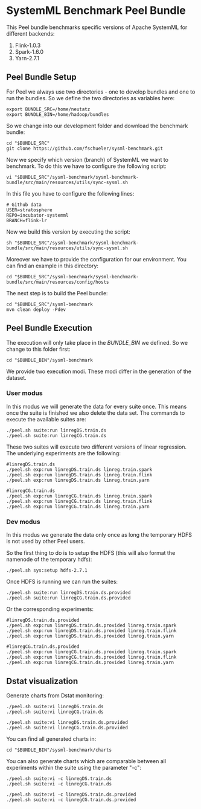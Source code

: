 # SystemML Benchmark Peel Bundle

This Peel bundle benchmarks specific versions of Apache SystemML for different backends: 
1. Flink-1.0.3
2. Spark-1.6.0
3. Yarn-2.7.1

## Peel Bundle Setup
For Peel we always use two directories - one to develop bundles and one to run the bundles. 
So we define the two directories as variables here:

```
export BUNDLE_SRC=/home/neutatz
export BUNDLE_BIN=/home/hadoop/bundles
```

So we change into our development folder and download the benchmark bundle:

```
cd "$BUNDLE_SRC"
git clone https://github.com/fschueler/sysml-benchmark.git
```

Now we specify which version (branch) of SystemML we want to benchmark. 
To do this we have to configure the following script:

```
vi "$BUNDLE_SRC"/sysml-benchmark/sysml-benchmark-bundle/src/main/resources/utils/sync-sysml.sh
```

In this file you have to configure the following lines:

```
# Github data
USER=stratosphere
REPO=incubator-systemml
BRANCH=flink-lr
```

Now we build this version by executing the script:
```
sh "$BUNDLE_SRC"/sysml-benchmark/sysml-benchmark-bundle/src/main/resources/utils/sync-sysml.sh
```

Moreover we have to provide the configuration for our environment. You can find an example in this directory:
```
cd "$BUNDLE_SRC"/sysml-benchmark/sysml-benchmark-bundle/src/main/resources/config/hosts
```

The next step is to build the Peel bundle:
```
cd "$BUNDLE_SRC"/sysml-benchmark
mvn clean deploy -Pdev
```


## Peel Bundle Execution

The execution will only take place in the _BUNDLE_BIN_ we defined. So we change to this folder first:
```
cd "$BUNDLE_BIN"/sysml-benchmark
```

We provide two execution modi. These modi differ in the generation of the dataset. 

### User modus
In this modus we will generate the data for every suite once. 
This means once the suite is finished we also delete the data set.
The commands to execute the available suites are:
```
./peel.sh suite:run linregDS.train.ds
./peel.sh suite:run linregCG.train.ds
```
These two suites will execute two different versions of linear regression. 
The underlying experiments are the following:
```
#linregDS.train.ds
./peel.sh exp:run linregDS.train.ds linreg.train.spark
./peel.sh exp:run linregDS.train.ds linreg.train.flink
./peel.sh exp:run linregDS.train.ds linreg.train.yarn

#linregCG.train.ds
./peel.sh exp:run linregCG.train.ds linreg.train.spark
./peel.sh exp:run linregCG.train.ds linreg.train.flink
./peel.sh exp:run linregCG.train.ds linreg.train.yarn

```

### Dev modus
In this modus we generate the data only once as long the temporary HDFS is not used by other Peel users.

So the first thing to do is to setup the HDFS (this will also format the namenode of the temporary hdfs):

```
./peel.sh sys:setup hdfs-2.7.1
```

Once HDFS is running we can run the suites:
```
./peel.sh suite:run linregDS.train.ds.provided
./peel.sh suite:run linregCG.train.ds.provided
```

Or the corresponding experiments:
```
#linregDS.train.ds.provided
./peel.sh exp:run linregDS.train.ds.provided linreg.train.spark
./peel.sh exp:run linregDS.train.ds.provided linreg.train.flink
./peel.sh exp:run linregDS.train.ds.provided linreg.train.yarn

#linregCG.train.ds.provided
./peel.sh exp:run linregCG.train.ds.provided linreg.train.spark
./peel.sh exp:run linregCG.train.ds.provided linreg.train.flink
./peel.sh exp:run linregCG.train.ds.provided linreg.train.yarn

```

## Dstat visualization
Generate charts from Dstat monitoring:
```
./peel.sh suite:vi linregDS.train.ds
./peel.sh suite:vi linregCG.train.ds

./peel.sh suite:vi linregDS.train.ds.provided
./peel.sh suite:vi linregCG.train.ds.provided

```
You can find all generated charts in: 
```
cd "$BUNDLE_BIN"/sysml-benchmark/charts
```
You can also generate charts which are comparable between all experiments within the suite using the parameter "-c":
```
./peel.sh suite:vi -c linregDS.train.ds
./peel.sh suite:vi -c linregCG.train.ds

./peel.sh suite:vi -c linregDS.train.ds.provided
./peel.sh suite:vi -c linregCG.train.ds.provided

```
